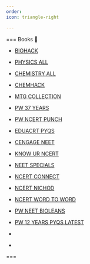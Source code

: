 ```yaml
---
order: 
icon: triangle-right

---
```



=== Books :rocket:

- <a href="https://drive.google.com/drive/u/4/folders/1ktMlLijx1m0yUEFu28BMdtr3FiHcnqXI" target="_blank">BIOHACK</a>
- <a href="https://drive.google.com/drive/folders/1-Brj59z6Jgvsk2fnjAGx1efTSquP1LjS" target="_blank">PHYSICS ALL</a>
- <a href="https://drive.google.com/drive/folders/124HhX4wPfblsoqKB8xc6ASOcxwbFfdLM" target="_blank">CHEMISTRY ALL</a>
- <a href="https://drive.google.com/drive/u/4/folders/1WaBcCHprRK1BEuebYXWapXdJW7cIRqGg" target="_blank">CHEMHACK</a>
- <a href="https://drive.google.com/drive/u/4/folders/1u4uSyoAfLedijAKfTkhYcy1r3DPduGg5" target="_blank">MTG COLLECTION</a>
- <a href="https://drive.google.com/drive/u/4/folders/1q24p03ri_bJEGaVMNG8GsC9v0p86PiLd" target="_blank">PW 37 YEARS</a>
- <a href="https://drive.google.com/drive/u/4/folders/1kMXkLVpB4X9X298OHul3QExUlcNCJhF1" target="_blank">PW NCERT PUNCH</a>
- <a href="https://drive.google.com/drive/u/4/folders/18H2LkLed4eu22QbfBxBBUl9USOqdktCj" target="_blank">EDUACRT PYQS</a>
- <a href="" target="_blank">CENGAGE NEET</a>
- <a href="https://drive.google.com/drive/u/4/folders/1UNAgbIVE4RUITMN97DMype8aQDR7tNEl" target="_blank">KNOW UR NCERT</a>
- <a href="https://drive.google.com/drive/u/4/folders/1R59RERJXPc8TcSeetlEwTkiBa97ZT_rS" target="_blank">NEET SPECIALS</a>
- <a href="" target="_blank">NCERT CONNECT</a>
- <a href="" target="_blank">NCERT NICHOD</a>
- <a href="" target="_blank">NCERT WORD TO WORD</a>
- <a href="" target="_blank">PW NEET BIOLEANS</a>
- <a href="" target="_blank">PW 12 YEARS PYQS LATEST</a>
- <a href="" target="_blank"></a>




- <a href="" target="_blank"></a>


===
